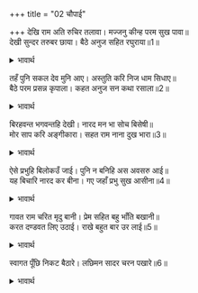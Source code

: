 +++
title = "02 चौपाई"

+++
देखि राम अति रुचिर तलावा। मज्जनु कीन्ह परम सुख पावा॥  
देखी सुन्दर तरुबर छाया। बैठे अनुज सहित रघुराया॥1॥  

<details><summary>भावार्थ</summary>

 श्री रामजी ने अत्यन्त सुन्दर तालाब देखकर स्नान किया और परम सुख पाया। एक सुन्दर उत्तम वृक्ष की छाया देखकर श्री रघुनाथजी छोटे भाई लक्ष्मणजी सहित बैठ गए॥1॥  
</details>

तहँ पुनि सकल देव मुनि आए। अस्तुति करि निज धाम सिधाए॥  
बैठे परम प्रसन्न कृपाला। कहत अनुज सन कथा रसाला॥2॥  

<details><summary>भावार्थ</summary>

 फिर वहाँ सब देवता और मुनि आए और स्तुति करके अपने-अपने धाम को चले गए। कृपालु श्री रामजी परम प्रसन्न बैठे हुए छोटे भाई लक्ष्मणजी से रसीली कथाएँ कह रहे हैं॥2॥  
</details>

बिरहवन्त भगवन्तहि देखी। नारद मन भा सोच बिसेषी॥  
मोर साप करि अङ्गीकारा। सहत राम नाना दुख भारा॥3॥  

<details><summary>भावार्थ</summary>

 भगवान्‌ को विरहयुक्त देखकर नारदजी के मन में विशेष रूप से सोच हुआ। (उन्होन्ने विचार किया कि) मेरे ही शाप को स्वीकार करके श्री रामजी नाना प्रकार के दुःखों का भार सह रहे हैं (दुःख उठा रहे हैं)॥3॥  
</details>

ऐसे प्रभुहि बिलोकउँ जाई। पुनि न बनिहि अस अवसरु आई॥  
यह बिचारि नारद कर बीना। गए जहाँ प्रभु सुख आसीना॥4॥  

<details><summary>भावार्थ</summary>

 ऐसे (भक्त वत्सल) प्रभु को जाकर देखूँ। फिर ऐसा अवसर न बन आवेगा। यह विचार कर नारदजी हाथ में वीणा लिए हुए वहाँ गए, जहाँ प्रभु सुखपूर्वक बैठे हुए थे॥4॥  
</details>

गावत राम चरित मृदु बानी। प्रेम सहित बहु भाँति बखानी॥  
करत दण्डवत लिए उठाई। राखे बहुत बार उर लाई॥5॥  

<details><summary>भावार्थ</summary>

 वे कोमल वाणी से प्रेम के साथ बहुत प्रकार से बखान-बखान कर रामचरित का गान कर (ते हुए चले आ) रहे थे। दण्डवत्‌ करते देखकर श्री रामचन्द्रजी ने नारदजी को उठा लिया और बहुत देर तक हृदय से लगाए रखा॥5॥  
</details>

स्वागत पूँछि निकट बैठारे। लछिमन सादर चरन पखारे॥6॥  

<details><summary>भावार्थ</summary>

 फिर स्वागत (कुशल) पूछकर पास बैठा लिया। लक्ष्मणजी ने आदर के साथ उनके चरण धोए॥6॥  
</details>

